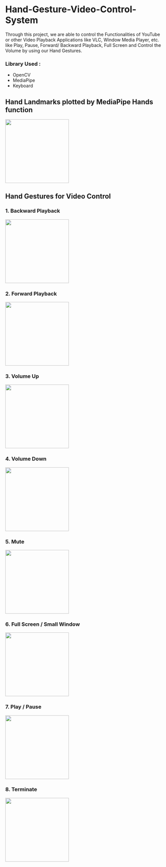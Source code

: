 # Hand-Gesture-Video-Control-System

Through this project, we are able to control the Functionalities of YouTube or other Video Playback Applications like VLC, Window Media Player, etc. like Play, Pause, Forward/ Backward Playback, Full Screen and Control the Volume by using our Hand Gestures.

### Library Used :
* OpenCV
* MediaPipe
* Keyboard

## Hand Landmarks plotted by MediaPipe Hands function

<img src="https://google.github.io/mediapipe/images/mobile/hand_landmarks.png" width="200" height="200" />

## Hand Gestures for Video Control 

### 1. Backward Playback

<img src="https://user-images.githubusercontent.com/68052449/123808473-6740c680-d90e-11eb-9c29-5cd8c66bb886.jpeg" width="200" height="200" />

### 2. Forward Playback

<img src="https://user-images.githubusercontent.com/68052449/123809574-5775b200-d90f-11eb-8bae-38c3a5b33f23.jpeg" width="200" height="200" />

### 3. Volume Up

<img src="https://user-images.githubusercontent.com/68052449/123810157-d23ecd00-d90f-11eb-9e29-82ce49291f31.jpeg" width="200" height="200" />

### 4. Volume Down 

<img src="https://user-images.githubusercontent.com/68052449/123810244-e1257f80-d90f-11eb-8a8f-dd2931833008.jpeg" width="200" height="200" />

### 5. Mute

<img src="https://user-images.githubusercontent.com/68052449/123810290-e7b3f700-d90f-11eb-83b3-c58f7577e27c.jpeg" width="200" height="200" />

### 6. Full Screen / Small Window

<img src="https://user-images.githubusercontent.com/68052449/123810370-f6021300-d90f-11eb-97b7-f1fe4aa8f6a9.jpeg" width="200" height="200" />

### 7. Play / Pause

<img src="https://user-images.githubusercontent.com/68052449/123810406-fc908a80-d90f-11eb-8da7-dcdc3be8471f.jpeg" width="200" height="200" />

### 8. Terminate

<img src="https://user-images.githubusercontent.com/68052449/123810411-fdc1b780-d90f-11eb-844b-7f484d35f517.jpeg" width="200" height="200" />

